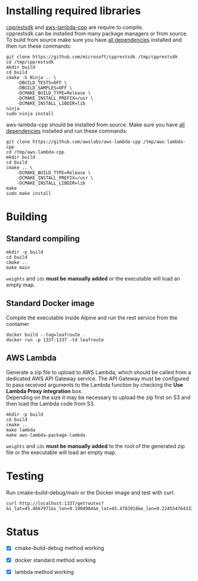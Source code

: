 # Installing required libraries
[cpprestsdk](https://github.com/microsoft/cpprestsdk) and [aws-lambda-cpp](https://github.com/awslabs/aws-lambda-cpp) are require to compile.  
cpprestsdk can be installed from many package managers or from source. To build from source make sure you have [all dependencies](https://github.com/Microsoft/cpprestsdk/wiki/How-to-build-for-Linux) installed and then run these commands:
```
git clone https://github.com/microsoft/cpprestsdk /tmp/cpprestsdk
cd /tmp/cpprestsdk
mkdir build
cd build
cmake -G Ninja .. \
    -DBUILD_TESTS=OFF \
    -DBUILD_SAMPLES=OFF \
    -DCMAKE_BUILD_TYPE=Release \
    -DCMAKE_INSTALL_PREFIX=/usr \
    -DCMAKE_INSTALL_LIBDIR=lib
ninja
sudo ninja install
```
aws-lambda-cpp should be installed from source. Make sure you have [all dependencies](https://github.com/awslabs/aws-lambda-cpp#prerequisites) installed and run these commands:
```
git clone https://github.com/awslabs/aws-lambda-cpp /tmp/aws-lambda-cpp
cd /tmp/aws-lambda-cpp
mkdir build
cd build
cmake .. \
    -DCMAKE_BUILD_TYPE=Release \
    -DCMAKE_INSTALL_PREFIX=/usr \
    -DCMAKE_INSTALL_LIBDIR=lib
make
sudo make install
```
# Building
## Standard compiling
```
mkdir -p build
cd build
cmake ..
make main
```  
`weights` and `ids` **must be manually added** or the executable will load an empty map.  

## Standard Docker image
Compile the executable inside Alpine and run the rest service from the container
```
docker build --tag=leafroute .
docker run -p 1337:1337 -td leafroute
```
## AWS Lambda
Generate a zip file to upload to AWS Lambda, which should be called from a dedicated AWS API Gateway service. The API Gateway must be configured to pass received arguments to the Lambda function by checking the **Use Lambda Proxy integration** box.  
Depending on the size it may be necessary to upload the zip first on S3 and then load the Lambda code from S3.
```
mkdir -p build
cd build
cmake ..
make lambda
make aws-lambda-package-lambda
```
`weights` and `ids` **must be manually added** to the root of the generated zip file or the executable will load an empty map.  
# Testing
Run cmake-build-debug/main or the Docker image and test with curl:
```
curl http://localhost:1337/getroutes?&s_lat=45.4667971&s_lon=9.1904984&e_lat=45.4783918&e_lon=9.224554764332705&reroute=false
 ```
# Status
- [x] cmake-build-debug method working  
- [x] docker standard method working  
- [x] lambda method working

